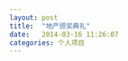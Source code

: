 ```yaml
---
layout: post
title:  "地产颁奖典礼"
date:   2014-03-16 11:26:07
categories: 个人项目
---
```


<jplayer url="videos/di-chan-ban-jiang.mp4" title="地产颁奖典礼"></jplayer>
